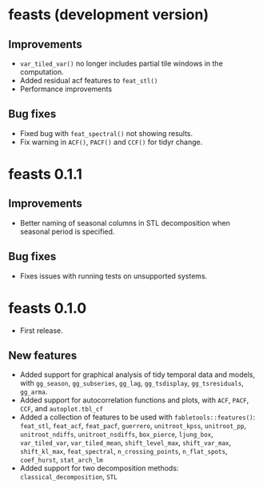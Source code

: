 # feasts (development version)

## Improvements

* `var_tiled_var()` no longer includes partial tile windows in the computation.
* Added residual acf features to `feat_stl()`
* Performance improvements

## Bug fixes

* Fixed bug with `feat_spectral()` not showing results.
* Fix warning in `ACF()`, `PACF()` and `CCF()` for tidyr change.

# feasts 0.1.1

## Improvements

* Better naming of seasonal columns in STL decomposition when seasonal period is specified.

## Bug fixes

* Fixes issues with running tests on unsupported systems.

# feasts 0.1.0

* First release.

## New features

* Added support for graphical analysis of tidy temporal data and models, with `gg_season`, `gg_subseries`, `gg_lag`, `gg_tsdisplay`, `gg_tsresiduals`, `gg_arma`.
* Added support for autocorrelation functions and plots, with `ACF`, `PACF`, `CCF`, and `autoplot.tbl_cf`
* Added a collection of features to be used with `fabletools::features()`: `feat_stl`, `feat_acf`, `feat_pacf`, `guerrero`, `unitroot_kpss`, `unitroot_pp`, `unitroot_ndiffs`, `unitroot_nsdiffs`, `box_pierce`, `ljung_box`, `var_tiled_var`, `var_tiled_mean`, `shift_level_max`, `shift_var_max`, `shift_kl_max`, `feat_spectral`, `n_crossing_points`, `n_flat_spots`, `coef_hurst`, `stat_arch_lm`
* Added support for two decomposition methods: `classical_decomposition`, `STL`
